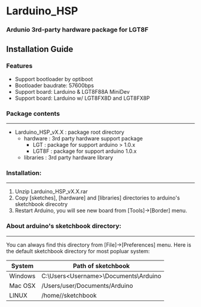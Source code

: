 # Larduino_HSP
### Ardunio 3rd-party hardware package for LGT8F

## Installation Guide

### Features
* Support bootloader by optiboot
* Bootloader baudrate: 57600bps
* Support board: Larduino & LGT8F88A MiniDev
* Support board: Larduino w/ LGT8FX8D and LGT8FX8P

### Package contents
------------------------------------------------
* Larduino_HSP_vX.X : package root directory
	* hardware : 3rd party hardware support package
		* LGT : package for support arduino > 1.0.x
		* LGT8F : package for support arduino 1.0.x
	* libraries : 3rd party hardware library

### Installation:
-----------------------------------------------
1. Unzip Larduino_HSP_vX.X.rar
1. Copy [sketches], [hardware] and [libraries] directories to arduino's sketchbook direcotry
1. Restart Arduino, you will see new board from [Tools]->[Border] menu.

### About arduino's sketchbook directory:
-----------------------------------------------
You can always find this directory from [File]->[Preferences] menu.
Here is the default sketchbook directory for most popluar system:

| System | Path of sketchbook |
| ------ | ------------------ |
| Windows | C:\Users\<Username>\Documents\Arduino |
| Mac OSX | /Users/user/Documents/Arduino |
| LINUX | /home/<Username>/sketchbook |
